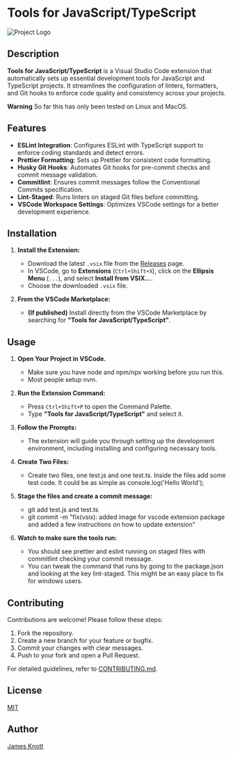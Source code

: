 # Tools for JavaScript/TypeScript

![Project Logo](https://avatars.githubusercontent.com/u/174181162?s=400&u=95940866f72e881605f950e6de3f040a2234c43c&v=4)

## Description

**Tools for JavaScript/TypeScript** is a Visual Studio Code extension that automatically sets up essential development tools for JavaScript and TypeScript projects. It streamlines the configuration of linters, formatters, and Git hooks to enforce code quality and consistency across your projects.

**Warning** So far this has only been tested on Linux and MacOS.

## Features

- **ESLint Integration**: Configures ESLint with TypeScript support to enforce coding standards and detect errors.
- **Prettier Formatting**: Sets up Prettier for consistent code formatting.
- **Husky Git Hooks**: Automates Git hooks for pre-commit checks and commit message validation.
- **Commitlint**: Ensures commit messages follow the Conventional Commits specification.
- **Lint-Staged**: Runs linters on staged Git files before committing.
- **VSCode Workspace Settings**: Optimizes VSCode settings for a better development experience.

## Installation

1. **Install the Extension:**

   - Download the latest `.vsix` file from the [Releases](https://marketplace.visualstudio.com/items?itemName=IDPArchitect.tools-for-javascript-typescript) page.
   - In VSCode, go to **Extensions** (`Ctrl+Shift+X`), click on the **Ellipsis Menu** (`...`), and select **Install from VSIX...**.
   - Choose the downloaded `.vsix` file.

2. **From the VSCode Marketplace:**

   - **(If published)** Install directly from the VSCode Marketplace by searching for **"Tools for JavaScript/TypeScript"**.

## Usage

1. **Open Your Project in VSCode.**

   - Make sure you have node and npm/npx working before you run this.
   - Most people setup nvm.

2. **Run the Extension Command:**

   - Press `Ctrl+Shift+P` to open the Command Palette.
   - Type **"Tools for JavaScript/TypeScript"** and select it.

3. **Follow the Prompts:**

   - The extension will guide you through setting up the development environment, including installing and configuring necessary tools.

4. **Create Two Files:**

   - Create two files, one test.js and one test.ts. Inside the files add some test code. It could be as simple as console.log('Hello World');

5. **Stage the files and create a commit message:**

   - git add test.js and test.ts
   - git commit -m "fix(vsix): added image for vscode extension package and added a few instructions on how to update extension"

6. **Watch to make sure the tools run:**

   - You should see prettier and eslint running on staged files with commitlint checking your commit message.
   - You can tweak the command that runs by going to the package.json and looking at the key lint-staged. This might be an easy place to fix for windows users.

## Contributing

Contributions are welcome! Please follow these steps:

1. Fork the repository.
2. Create a new branch for your feature or bugfix.
3. Commit your changes with clear messages.
4. Push to your fork and open a Pull Request.

For detailed guidelines, refer to [CONTRIBUTING.md](CONTRIBUTING.md).

## License

[MIT](LICENSE)

## Author

[James Knott](https://github.com/IDPArchitect)
